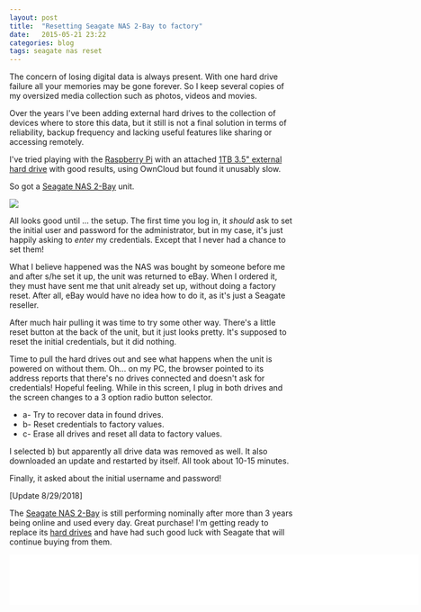 ```yaml
---
layout: post
title:  "Resetting Seagate NAS 2-Bay to factory"
date:   2015-05-21 23:22
categories: blog
tags: seagate nas reset
---
```

The concern of losing digital data is always present. With one hard drive failure all your memories may be gone forever. So I keep several copies of my oversized media collection such as photos, videos and movies.

Over the years I've been adding external hard drives to the collection of devices where to store this data, but it still is not a final solution in terms of reliability, backup frequency and lacking useful features like sharing or accessing remotely.

I've tried playing with the <a href="https://amzn.to/2wySHqn">Raspberry Pi</a> with an attached <a href="https://amzn.to/2N36GxV">1TB 3.5" external hard drive</a> with good results, using OwnCloud but found it unusably slow.

So got a <a href="https://amzn.to/2NwKFEy">Seagate NAS 2-Bay</a> unit.

<a target="_blank"  href="https://www.amazon.com/gp/product/B00LM6LOG0/ref=as_li_tl?ie=UTF8&camp=1789&creative=9325&creativeASIN=B00LM6LOG0&linkCode=as2&tag=patocarr-20&linkId=7c2986285a5cdde981f44358c3028554"><img border="0" src="//ws-na.amazon-adsystem.com/widgets/q?_encoding=UTF8&MarketPlace=US&ASIN=B00LM6LOG0&ServiceVersion=20070822&ID=AsinImage&WS=1&Format=_SL250_&tag=patocarr-20" ></a><img src="//ir-na.amazon-adsystem.com/e/ir?t=patocarr-20&l=am2&o=1&a=B00LM6LOG0" width="1" height="1" border="0" alt="" style="border:none !important; margin:0px !important;" />

All looks good until ... the setup. The first time you log in, it *should* ask to set the initial user and password for the administrator, but in my case, it's just happily asking to *enter* my credentials. Except that I never had a chance to set them!

What I believe happened was the NAS was bought by someone before me and after s/he set it up, the unit was returned to eBay. When I ordered it, they must have sent me that unit already set up, without doing a factory reset. After all, eBay would have no idea how to do it, as it's just a Seagate reseller.

After much hair pulling it was time to try some other way. There's a little reset button at the back of the unit, but it just looks pretty. It's supposed to reset the initial credentials, but it did nothing.

Time to pull the hard drives out and see what happens when the unit is powered on without them. Oh... on my PC, the browser pointed to its address reports that there's no drives connected and doesn't ask for credentials! Hopeful feeling.
While in this screen, I plug in both drives and the screen changes to a 3 option radio button selector.

  * a- Try to recover data in found drives.
  * b- Reset credentials to factory values.
  * c- Erase all drives and reset all data to factory values.

I selected b) but apparently all drive data was removed as well. It also downloaded an update and restarted by itself. All took about 10-15 minutes.

Finally, it asked about the initial username and password!


[Update 8/29/2018]

The <a href="https://amzn.to/2NwKFEy">Seagate NAS 2-Bay</a> is still performing nominally after more than 3 years being online and used every day. Great purchase! I'm getting ready to replace its <a href="https://amzn.to/2MXe3af">hard drives</a> and have had such good luck with Seagate that will continue buying from them.
<iframe src="//rcm-na.amazon-adsystem.com/e/cm?o=1&p=48&l=ur1&category=computers_accesories&banner=038B3BT3V0V7G44XKF82&f=ifr&linkID=d17d343e85121b713e7c9c4525bb5582&t=patocarr-20&tracking_id=patocarr-20" width="728" height="90" scrolling="no" border="0" marginwidth="0" style="border:none;" frameborder="0"></iframe>

